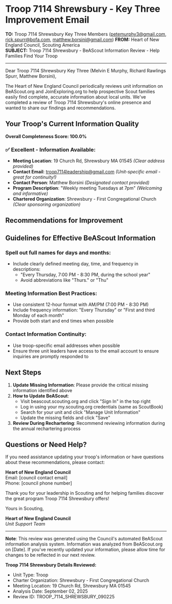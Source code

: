 # Troop 7114 Shrewsbury - Key Three Improvement Email

**TO:** Troop 7114 Shrewsbury Key Three Members (petemurphy3@gmail.com, rick.spurr@bofa.com, matthew.borsini@gmail.com)
**FROM:** Heart of New England Council, Scouting America  
**SUBJECT:** Troop 7114 Shrewsbury - BeAScout Information Review - Help Families Find Your Troop  

---

Dear Troop 7114 Shrewsbury Key Three (Melvin E Murphy, Richard Rawlings Spurr, Matthew  Borsini),

The Heart of New England Council periodically reviews unit information on BeAScout.org and JoinExploring.org to help prospective Scout families easily find complete, accurate information about local units. We've completed a review of Troop 7114 Shrewsbury's online presence and wanted to share our findings and recommendations.

## Your Troop's Current Information Quality

**Overall Completeness Score: 100.0%**



### ✅ **Excellent - Information Available:**
- **Meeting Location**: 19 Church Rd, Shrewsbury MA 01545 *(Clear address provided)*
- **Contact Email**: troop7114leadership@gmail.com *(Unit-specific email - great for continuity!)*
- **Contact Person**: Matthew Borsini *(Designated contact provided)*
- **Program Description**: "Weekly meeting Tuesdays at 7pm" *(Welcoming and informative)*
- **Chartered Organization**: Shrewsbury - First Congregational Church *(Clear sponsoring organization)*

## Recommendations for Improvement



## Guidelines for Effective BeAScout Information

### **Spell out full names for days and months:**
- Include clearly defined meeting day, time, and frequency in descriptions:
  - "Every Thursday, 7:00 PM - 8:30 PM, during the school year"
  - Avoid abbreviations like "Thurs." or "Thu"

### **Meeting Information Best Practices:**
- Use consistent 12-hour format with AM/PM (7:00 PM - 8:30 PM)
- Include frequency information: "Every Thursday" or "First and third Monday of each month"
- Provide both start and end times when possible

### **Contact Information Continuity:**
- Use troop-specific email addresses when possible
- Ensure three unit leaders have access to the email account to ensure inquiries are promptly responded to

## Next Steps

1. **Update Missing Information**: Please provide the critical missing information identified above
2. **How to Update BeAScout**: 
   - Visit beascout.scouting.org and click "Sign In" in the top right
   - Log in using your my.scouting.org credentials (same as ScoutBook)
   - Search for your unit and click "Manage Unit Information"
   - Update the missing fields and click "Save"
3. **Review During Rechartering**: Recommend reviewing information during the annual rechartering process

## Questions or Need Help?

If you need assistance updating your troop's information or have questions about these recommendations, please contact:

**Heart of New England Council**  
Email: [council contact email]  
Phone: [council phone number]

Thank you for your leadership in Scouting and for helping families discover the great program Troop 7114 Shrewsbury offers!

Yours in Scouting,

**Heart of New England Council**  
*Unit Support Team*

---

**Note**: This review was generated using the Council's automated BeAScout information analysis system. Information was analyzed from BeAScout.org on [Date]. If you've recently updated your information, please allow time for changes to be reflected in our next review.

**Troop 7114 Shrewsbury Details Reviewed:**
- Unit Type: Troop
- Charter Organization: Shrewsbury - First Congregational Church  
- Meeting Location: 19 Church Rd, Shrewsbury MA 01545
- Analysis Date: September 02, 2025
- Review ID: TROOP_7114_SHREWSBURY_090225
